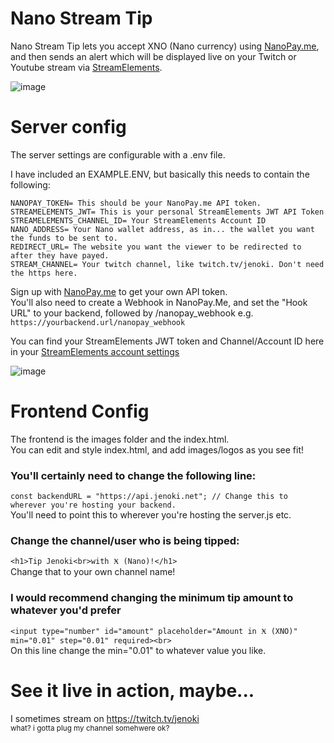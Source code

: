 # Nano Stream Tip

Nano Stream Tip lets you accept XNO (Nano currency) using [NanoPay.me](https://github.com/nanopay/nanopay.me), and then sends an alert which will be displayed live on your Twitch or Youtube stream via [StreamElements](https://streamelements.com).

![image](https://github.com/user-attachments/assets/a7705274-f7c4-4f5c-9278-4c2f1f63803b)


# Server config
The server settings are configurable with a .env file.

I have included an EXAMPLE.ENV, but basically this needs to contain the following:

```
NANOPAY_TOKEN= This should be your NanoPay.me API token.
STREAMELEMENTS_JWT= This is your personal StreamElements JWT API Token
STREAMELEMENTS_CHANNEL_ID= Your StreamElements Account ID
NANO_ADDRESS= Your Nano wallet address, as in... the wallet you want the funds to be sent to.
REDIRECT_URL= The website you want the viewer to be redirected to after they have payed.
STREAM_CHANNEL= Your twitch channel, like twitch.tv/jenoki. Don't need the https here.
```

Sign up with [NanoPay.me](https://github.com/nanopay/nanopay.me) to get your own API token.<br>
You'll also need to create a Webhook in NanoPay.Me, and set the "Hook URL" to your backend, followed by /nanopay_webhook e.g. `https://yourbackend.url/nanopay_webhook`

You can find your StreamElements JWT token and Channel/Account ID here in your [StreamElements account settings](https://streamelements.com/dashboard/account/channels)

![image](https://github.com/user-attachments/assets/da7d6662-10c9-42df-8aa8-6010986da84c)

# Frontend Config

The frontend is the images folder and the index.html.<br>
You can edit and style index.html, and add images/logos as you see fit!

### You'll certainly need to change the following line:<br>
`const backendURL = "https://api.jenoki.net"; // Change this to wherever you're hosting your backend.`
<br>You'll need to point this to wherever you're hosting the server.js etc.

### Change the channel/user who is being tipped:<br>
`<h1>Tip Jenoki<br>with Ӿ (Nano)!</h1>`
<br>Change that to your own channel name!

### I would recommend changing the minimum tip amount to whatever you'd prefer
`<input type="number" id="amount" placeholder="Amount in Ӿ (XNO)" min="0.01" step="0.01" required><br>`
<br>On this line change the min="0.01" to whatever value you like.

# See it live in action, maybe...
I sometimes stream on https://twitch.tv/jenoki
<br><sup>what? i gotta plug my channel somehwere ok?</sup>

